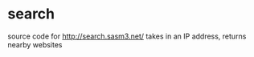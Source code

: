 search
======
source code for http://search.sasm3.net/
takes in an IP address, returns nearby websites
